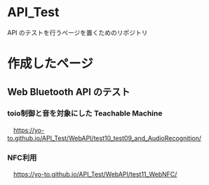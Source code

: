 # API_Test
API のテストを行うページを置くためのリポジトリ

# 作成したページ
## Web Bluetooth API のテスト
### toio制御と音を対象にした Teachable Machine
　https://yo-to.github.io/API_Test/WebAPI/test10_test09_and_AudioRecognition/
### NFC利用
　https://yo-to.github.io/API_Test/WebAPI/test11_WebNFC/

